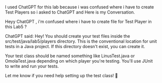 I used ChatGPT for this lab because i was confused where i have to create Test Players so i asked to ChatGPT and Here is my Conversation.


Heyy ChatGPT , i'm confused where i have to create file for Test Player in this Lab5 ?

ChatGPT said:
Hey! You should create your test files inside the src/test/java/lab5/players directory. This is the conventional location for unit tests in a Java project. If this directory doesn't exist, you can create it.

Your test class should be named something like LinusTest.java or OmolaTest.java depending on which player you're testing. You'll use JUnit to write and run your tests.

Let me know if you need help setting up the test class! 🚀